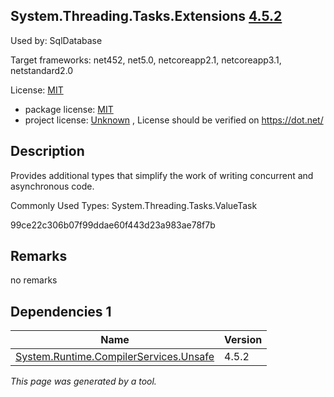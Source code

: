 System.Threading.Tasks.Extensions [4.5.2](https://www.nuget.org/packages/System.Threading.Tasks.Extensions/4.5.2)
--------------------

Used by: SqlDatabase

Target frameworks: net452, net5.0, netcoreapp2.1, netcoreapp3.1, netstandard2.0

License: [MIT](../../../../licenses/mit) 

- package license: [MIT](https://github.com/dotnet/corefx/blob/master/LICENSE.TXT) 
- project license: [Unknown](https://dot.net/) , License should be verified on https://dot.net/

Description
-----------
Provides additional types that simplify the work of writing concurrent and asynchronous code.

Commonly Used Types:
System.Threading.Tasks.ValueTask<TResult>
 
99ce22c306b07f99ddae60f443d23a983ae78f7b

Remarks
-----------
no remarks


Dependencies 1
-----------

|Name|Version|
|----------|:----|
|[System.Runtime.CompilerServices.Unsafe](../../../../packages/nuget.org/system.runtime.compilerservices.unsafe/4.5.2)|4.5.2|

*This page was generated by a tool.*